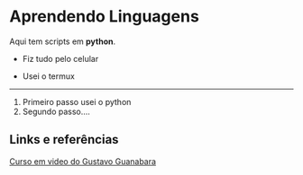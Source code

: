 # Aprendendo  Linguagens 
<p>Aqui tem scripts em <strong>python</strong>.</p>

- Fiz tudo pelo celular
+ Usei o termux
 ------
1. Primeiro passo usei o python
2. Segundo passo....

## Links e referências 
[Curso em video do Gustavo Guanabara](https://youtube.com/playlist?list=PLvE-ZAFRgX8hnECDn1v9HNTI71veL3oW0&si=8weCOYX56oO5HkS0)


